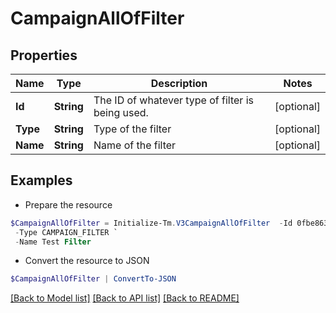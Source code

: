 # CampaignAllOfFilter
## Properties

Name | Type | Description | Notes
------------ | ------------- | ------------- | -------------
**Id** | **String** | The ID of whatever type of filter is being used. | [optional] 
**Type** | **String** | Type of the filter | [optional] 
**Name** | **String** | Name of the filter | [optional] 

## Examples

- Prepare the resource
```powershell
$CampaignAllOfFilter = Initialize-Tm.V3CampaignAllOfFilter  -Id 0fbe863c063c4c88a35fd7f17e8a3df5 `
 -Type CAMPAIGN_FILTER `
 -Name Test Filter
```

- Convert the resource to JSON
```powershell
$CampaignAllOfFilter | ConvertTo-JSON
```

[[Back to Model list]](../README.md#documentation-for-models) [[Back to API list]](../README.md#documentation-for-api-endpoints) [[Back to README]](../README.md)

